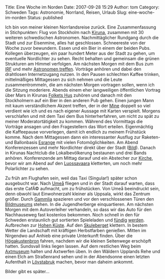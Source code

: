 Title: Eine Woche im Norden
Date: 2007-09-28 15:29
Author: tom
Category: Schweden
Tags: Astronomie, Norrland, Reisen, Urlaub
Slug: eine-woche-im-norden
Status: published

Ich bin von meiner kleinen Norrlandsreise zurück. Eine Zusammenfassung
in Stichpunkten: Flug von Stockholm nach
[Kiruna](http://de.wikipedia.org/wiki/Kiruna), zusammen mit 30 weiteren
schwedischen Astronomen. Nachmittäglicher Rundgang durch die Stadt und
zur Eisenmine, alles hat geschlossen. Schneereste von der Woche zuvor
bewundern. Essen und ein Bier in einem der beiden Pubs. Kollegen
überzeugen, ein paar hundert Meter aus der Stadt zu gehen, um eventuelle
Nordlichter zu sehen. Recht behalten und gemeinsam die grünen Strukturen
am Himmel verfolgen. Am nächsten Morgen mit dem Bus zum
[IRF](http://www.irf.se/Offices/Kiruna/) und mehr [Astronomen
treffen](http://www.rymd.org). Vorträge anhören und dabei den drahtlosen
Internetzugang nutzen. In den Pausen schlechten Kaffee trinken,
mittelmäßiges Mittagessen zu sich nehmen und die Leute zusammentrommeln,
die am nächsten Morgen vortragen sollen, wenn ich die Sitzung moderiere.
Abends einem eher langweiligen öffentlichen Vortrag über Mars in Kirunas
[Folkets Hus](http://de.wikipedia.org/wiki/Folkets_Hus) zuhören und
danach mit den Stockholmern auf ein Bier in den anderen Pub gehen. Einen
jungen Mann mit kaum verständlichem Akzent treffen, der in der
[Mine](http://www.lkab.com/) doppelt so viel verdient wie ich und es
nach eigener Aussage mit Karten verspielt. Morgens verschlafen und mit
dem Taxi dem Bus hinterherfahren, um nicht zu spät zu meiner
Moderatortätigkeit zu kommen. Während des Vormittags die Vorträge
ansagen und den Fragestellern das Wort erteilen. Eigenmächtig die
Kaffeepause vorverlegen, damit ich endlich zu meinem Frühstück komme.
Nach dem Mittagessen dann ein interessanter Ausflug zur Raketen- und
Ballonbasis [Esrange](http://www.ssc.se/?id=5997) mit vielen
Fotomöglichkeiten. Am Abend Konferenzessen und mehr Nordlichter direkt
über der Stadt
([Bild](http://www.fiket.de/2007/09/23/norrsken-oever-kiruna/)). Danach
in Kirunas Nachtclub die Lokalbevölkerung bestaunen und drei Bands
anhören. Konferenzende am Mittag darauf und ein Abstecher zur
[Kirche](http://de.wikipedia.org/wiki/Kiruna_kyrka), bevor wir am Abend
auf den [Luossavaara](http://de.wikipedia.org/wiki/Luossavaara)
kletterten, um noch mehr Polarlichter zu sehen.

Zu früh am Flughafen sein, weil das Taxi (Singular!) später schon
ausgebucht war. Nach [Umeå](http://de.wikipedia.org/wiki/Ume%C3%A5)
fliegen und in der Stadt darauf warten, dass das erste CafÃ© aufmacht,
um zu frühstücken. Von Umeå beeindruckt sein, denn obwohl laut
Einwohnerzahl kleiner als Uppsala, wirkt das Zentrum größer. Durch
[Gammlia](http://sv.wikipedia.org/wiki/Gammlia) spazieren und vor den
verschlossenen Türen den
[Bildmuseums](http://sv.wikipedia.org/wiki/Bildmuseet) stehen. In die
Jugendherberge einquartieren. Am nächsten Morgen mit dem Autoverleiher
verhandeln, so dass wir das Auto für den Nachhauseweg fast kostenlos
bekommen. Noch schnell in den für Schweden erstaunlich gut sortierten
Spieleladen und
[fündig](http://de.wikipedia.org/wiki/Thurn_und_Taxis_(Spiel))
[werden](http://de.wikipedia.org/wiki/Crimson_Skies). Aufbrechen zur
[Hohen Küste](http://de.wikipedia.org/wiki/H%C3%B6ga_Kusten). Auf den
[Skuleberget](http://sv.wikipedia.org/wiki/Skuleberget) klettern. In
bestem Wetter die Landschaft mit kräftigen Herbstfarben genießen. Mitten
im Nirgendwo auf Anhieb eine private Unterkunft finden. Über die
[Högakustenbron](http://de.wikipedia.org/wiki/H%C3%B6gakustenbr%C3%BCcke)
fahren, nachdem wir die kleinen Seitenwege erschöpft hatten. Sundsvall
links liegen lassen. Auf dem restlichen Weg beim
[Axtmuseum](http://www.gransfors.com/htm_sve/yxmuseum/index.html) halten
und Axtwerfen üben. In den Wäldern Upplands Rehe und einen Elch am
Straßenrand sehen und in der Abendsonne einen letzten Aufenthalt in
[Lövstabruk](http://sv.wikipedia.org/wiki/L%C3%B6vstabruk) machen, bevor
man daheim ankommt.

Bilder gibt es später…

